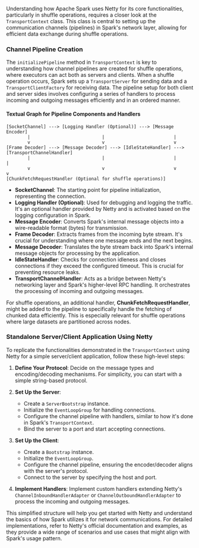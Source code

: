 Understanding how Apache Spark uses Netty for its core functionalities, particularly in shuffle operations, requires a closer look at the `TransportContext` class. This class is central to setting up the communication channels (pipelines) in Spark's network layer, allowing for efficient data exchange during shuffle operations.

### Channel Pipeline Creation

The `initializePipeline` method in `TransportContext` is key to understanding how channel pipelines are created for shuffle operations, where executors can act both as servers and clients. When a shuffle operation occurs, Spark sets up a `TransportServer` for sending data and a `TransportClientFactory` for receiving data. The pipeline setup for both client and server sides involves configuring a series of handlers to process incoming and outgoing messages efficiently and in an ordered manner.

#### Textual Graph for Pipeline Components and Handlers

```
[SocketChannel] ---> [Logging Handler (Optional)] ---> [Message Encoder]
        |                           |                          |
        v                           v                          v
[Frame Decoder] ---> [Message Decoder] ---> [IdleStateHandler] ---> [TransportChannelHandler]
        |                           |                          |                      |
        v                           v                          v                      v
[ChunkFetchRequestHandler (Optional for shuffle operations)]
```

- **SocketChannel**: The starting point for pipeline initialization, representing the connection.
- **Logging Handler (Optional)**: Used for debugging and logging the traffic. It's an optional handler provided by Netty and is activated based on the logging configuration in Spark.
- **Message Encoder**: Converts Spark's internal message objects into a wire-readable format (bytes) for transmission.
- **Frame Decoder**: Extracts frames from the incoming byte stream. It's crucial for understanding where one message ends and the next begins.
- **Message Decoder**: Translates the byte stream back into Spark's internal message objects for processing by the application.
- **IdleStateHandler**: Checks for connection idleness and closes connections if they exceed the configured timeout. This is crucial for preventing resource leaks.
- **TransportChannelHandler**: Acts as a bridge between Netty's networking layer and Spark's higher-level RPC handling. It orchestrates the processing of incoming and outgoing messages.

For shuffle operations, an additional handler, **ChunkFetchRequestHandler**, might be added to the pipeline to specifically handle the fetching of chunked data efficiently. This is especially relevant for shuffle operations where large datasets are partitioned across nodes.

### Standalone Server/Client Application Using Netty

To replicate the functionalities demonstrated in the `TransportContext` using Netty for a simple server/client application, follow these high-level steps:

1. **Define Your Protocol**: Decide on the message types and encoding/decoding mechanisms. For simplicity, you can start with a simple string-based protocol.

2. **Set Up the Server**:
   
   - Create a `ServerBootstrap` instance.
   - Initialize the `EventLoopGroup` for handling connections.
   - Configure the channel pipeline with handlers, similar to how it's done in Spark's `TransportContext`.
   - Bind the server to a port and start accepting connections.

3. **Set Up the Client**:
   
   - Create a `Bootstrap` instance.
   - Initialize the `EventLoopGroup`.
   - Configure the channel pipeline, ensuring the encoder/decoder aligns with the server's protocol.
   - Connect to the server by specifying the host and port.

4. **Implement Handlers**: Implement custom handlers extending Netty's `ChannelInboundHandlerAdapter` or `ChannelOutboundHandlerAdapter` to process the incoming and outgoing messages.

This simplified structure will help you get started with Netty and understand the basics of how Spark utilizes it for network communications. For detailed implementations, refer to Netty's official documentation and examples, as they provide a wide range of scenarios and use cases that might align with Spark's usage pattern.

